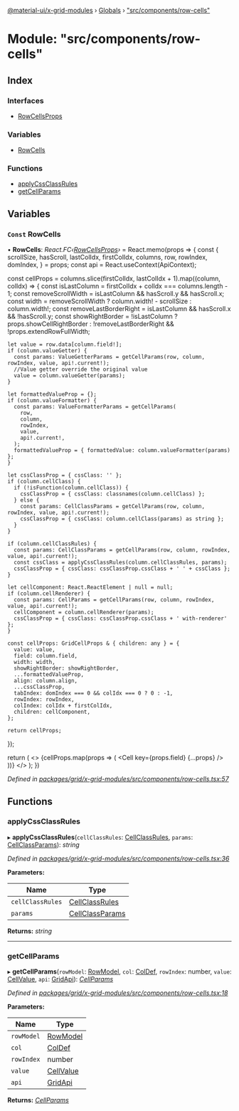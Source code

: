 [@material-ui/x-grid-modules](../README.md) › [Globals](../globals.md) › ["src/components/row-cells"](_src_components_row_cells_.md)

# Module: "src/components/row-cells"

## Index

### Interfaces

- [RowCellsProps](../interfaces/_src_components_row_cells_.rowcellsprops.md)

### Variables

- [RowCells](_src_components_row_cells_.md#const-rowcells)

### Functions

- [applyCssClassRules](_src_components_row_cells_.md#applycssclassrules)
- [getCellParams](_src_components_row_cells_.md#getcellparams)

## Variables

### `Const` RowCells

• **RowCells**: _React.FC‹[RowCellsProps](../interfaces/_src_components_row_cells_.rowcellsprops.md)›_ = React.memo(props => {
const {
scrollSize,
hasScroll,
lastColIdx,
firstColIdx,
columns,
row,
rowIndex,
domIndex,
} = props;
const api = React.useContext(ApiContext);

const cellProps = columns.slice(firstColIdx, lastColIdx + 1).map((column, colIdx) => {
const isLastColumn = firstColIdx + colIdx === columns.length - 1;
const removeScrollWidth = isLastColumn && hasScroll.y && hasScroll.x;
const width = removeScrollWidth ? column.width! - scrollSize : column.width!;
const removeLastBorderRight = isLastColumn && hasScroll.x && !hasScroll.y;
const showRightBorder = !isLastColumn
? props.showCellRightBorder
: !removeLastBorderRight && !props.extendRowFullWidth;

    let value = row.data[column.field!];
    if (column.valueGetter) {
      const params: ValueGetterParams = getCellParams(row, column, rowIndex, value, api!.current!);
      //Value getter override the original value
      value = column.valueGetter(params);
    }

    let formattedValueProp = {};
    if (column.valueFormatter) {
      const params: ValueFormatterParams = getCellParams(
        row,
        column,
        rowIndex,
        value,
        api!.current!,
      );
      formattedValueProp = { formattedValue: column.valueFormatter(params) };
    }

    let cssClassProp = { cssClass: '' };
    if (column.cellClass) {
      if (!isFunction(column.cellClass)) {
        cssClassProp = { cssClass: classnames(column.cellClass) };
      } else {
        const params: CellClassParams = getCellParams(row, column, rowIndex, value, api!.current!);
        cssClassProp = { cssClass: column.cellClass(params) as string };
      }
    }

    if (column.cellClassRules) {
      const params: CellClassParams = getCellParams(row, column, rowIndex, value, api!.current!);
      const cssClass = applyCssClassRules(column.cellClassRules, params);
      cssClassProp = { cssClass: cssClassProp.cssClass + ' ' + cssClass };
    }

    let cellComponent: React.ReactElement | null = null;
    if (column.cellRenderer) {
      const params: CellParams = getCellParams(row, column, rowIndex, value, api!.current!);
      cellComponent = column.cellRenderer(params);
      cssClassProp = { cssClass: cssClassProp.cssClass + ' with-renderer' };
    }

    const cellProps: GridCellProps & { children: any } = {
      value: value,
      field: column.field,
      width: width,
      showRightBorder: showRightBorder,
      ...formattedValueProp,
      align: column.align,
      ...cssClassProp,
      tabIndex: domIndex === 0 && colIdx === 0 ? 0 : -1,
      rowIndex: rowIndex,
      colIndex: colIdx + firstColIdx,
      children: cellComponent,
    };

    return cellProps;

});

return (
<>
{cellProps.map(props => (
<Cell key={props.field} {...props} />
))}
</>
);
})

_Defined in [packages/grid/x-grid-modules/src/components/row-cells.tsx:57](https://github.com/mui-org/material-ui-x/blob/a679779/packages/grid/x-grid-modules/src/components/row-cells.tsx#L57)_

## Functions

### applyCssClassRules

▸ **applyCssClassRules**(`cellClassRules`: [CellClassRules](_src_models_coldef_coldef_.md#cellclassrules), `params`: [CellClassParams](_src_models_coldef_coldef_.md#cellclassparams)): _string_

_Defined in [packages/grid/x-grid-modules/src/components/row-cells.tsx:36](https://github.com/mui-org/material-ui-x/blob/a679779/packages/grid/x-grid-modules/src/components/row-cells.tsx#L36)_

**Parameters:**

| Name             | Type                                                             |
| ---------------- | ---------------------------------------------------------------- |
| `cellClassRules` | [CellClassRules](_src_models_coldef_coldef_.md#cellclassrules)   |
| `params`         | [CellClassParams](_src_models_coldef_coldef_.md#cellclassparams) |

**Returns:** _string_

---

### getCellParams

▸ **getCellParams**(`rowModel`: [RowModel](../interfaces/_src_models_rows_.rowmodel.md), `col`: [ColDef](../interfaces/_src_models_coldef_coldef_.coldef.md), `rowIndex`: number, `value`: [CellValue](_src_models_rows_.md#cellvalue), `api`: [GridApi](_src_models_gridapi_.md#gridapi)): _[CellParams](../interfaces/_src_models_coldef_coldef_.cellparams.md)_

_Defined in [packages/grid/x-grid-modules/src/components/row-cells.tsx:18](https://github.com/mui-org/material-ui-x/blob/a679779/packages/grid/x-grid-modules/src/components/row-cells.tsx#L18)_

**Parameters:**

| Name       | Type                                                         |
| ---------- | ------------------------------------------------------------ |
| `rowModel` | [RowModel](../interfaces/_src_models_rows_.rowmodel.md)      |
| `col`      | [ColDef](../interfaces/_src_models_coldef_coldef_.coldef.md) |
| `rowIndex` | number                                                       |
| `value`    | [CellValue](_src_models_rows_.md#cellvalue)                  |
| `api`      | [GridApi](_src_models_gridapi_.md#gridapi)                   |

**Returns:** _[CellParams](../interfaces/_src_models_coldef_coldef_.cellparams.md)_
